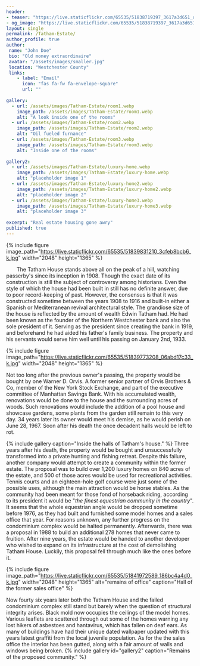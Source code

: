 ```yaml
---
header:
- teaser: "https://live.staticflickr.com/65535/51838719397_3617a3d651_o.jpg"
- og_image: "https://live.staticflickr.com/65535/51838719397_3617a3d651_o.jpg"
layout: single
permalink: /Tatham-Estate/
author_profile: true
author: 
 name: "John Doe"
 bio: "Old money extraordinaire"
 avatar: "/assets/images/smaller.jpg"
 location: "Westchester County"  
 links:
    - label: "Email"
      icon: "fas fa-fw fa-envelope-square"
      url: ""
    
gallery:
  - url: /assets/images/Tatham-Estate/room1.webp
    image_path: /assets/images/Tatham-Estate/room1.webp
    alt: "A look inside one of the rooms"
  - url: /assets/images/Tatham-Estate/room2.webp
    image_path: /assets/images/Tatham-Estate/room2.webp
    alt: "Oil fueled furnance"
  - url: /assets/images/Tatham-Estate/room3.webp
    image_path: /assets/images/Tatham-Estate/room3.webp
    alt: "Inside one of the rooms"
    
gallery2:
  - url: /assets/images/Tatham-Estate/luxury-home.webp
    image_path: /assets/images/Tatham-Estate/luxury-home.webp
    alt: "placeholder image 1"
  - url: /assets/images/Tatham-Estate/luxury-home2.webp
    image_path: /assets/images/Tatham-Estate/luxury-home2.webp
    alt: "placeholder image 2"
  - url: /assets/images/Tatham-Estate/luxury-home3.webp
    image_path: /assets/images/Tatham-Estate/luxury-home3.webp
    alt: "placeholder image 3"
      
excerpt: "Real estate housing gone awry"       
published: true
---
```




{% include figure image_path="https://live.staticflickr.com/65535/51839831210_3cfeb8bcb6_k.jpg" width="2048" height="1365" %}

&emsp;&emsp;The Tatham House stands above all on the peak of a hill, watching passerby's since its inception in 1908. Though the exact date of its construction is still the subject of controversy among historians. Even the style of which the house had been built in still has no definite answer, due to poor record-keeping of past. However, the consensus is that it was constructed sometime between the years 1908 to 1916 and built-in either a Spanish or Mediterranean revival architectural style. The grandiose size of the house is reflected by the amount of wealth Edwin Tatham had. He had been known as the founder of the Northern Westchester bank and also the sole president of it. Serving as the president since creating the bank in 1919, and beforehand he had aided his father's family business. The property and his servants would serve him well until his passing on January 2nd, 1933. 

{% include figure image_path="https://live.staticflickr.com/65535/51839773208_06abd17c33_k.jpg" width="2048" height="1365" %}

Not too long after the previous owner's passing, the property would be bought by one Warner D. Orvis. A former senior partner of Orvis Brothers & Co, member of the New York Stock Exchange, and part of the executive committee of Manhattan Savings Bank. With his accumulated wealth, renovations would be done to the house and the surrounding acres of woods. Such renovations would include the addition of a pool house and showcase gardens, some plants from the garden still remain to this very day. 34 years later its owner would meet his demise, as he would perish on June 28, 1967. Soon after his death the once decadent halls would be left to rot.

{% include gallery caption="Inside the halls of Tatham's house." %}
Three years after his death, the property would be bought and unsuccessfully transformed into a private hunting and fishing retreat. Despite this failure, another company would attempt to create a community within the former estate. The proposal was to build over 1,200 luxury homes on 840 acres of the estate, and 500 of those acres would be used for recreational activities. Tennis courts and an eighteen-hole golf course were just some of the possible uses, although the main attraction would be horse stables. As the community had been meant for those fond of horseback riding, according to its president it would be "*the finest equestrian community in the country*". It seems that the whole equestrian angle would be dropped sometime before 1976, as they had built and furnished some model homes and a sales office that year. For reasons unknown, any further progress on the condominium complex would be halted permanently. Afterwards, there was a proposal in 1988 to build an additional 278 homes that never came to fruition. After nine years, the estate would be handed to another developer who wished to expand on its infrastructure at the cost of demolishing Tatham House. Luckily, this proposal fell through much like the ones before it. 

{% include figure image_path="https://live.staticflickr.com/65535/51841972589_186bc4a4d0_k.jpg" width="2048" height="1365" alt="remains of office" caption="Hall of the former sales office" %}

Now fourty six years later both the Tatham House and the failed condominium complex still stand but barely when the question of structural integrity arises. Black mold now occupies the ceilings of the model homes. Various leaflets are scattered through out some of the homes warning any lost hikers of asbestoes and hantavirus, which has fallen on deaf ears. As many of buildings have had their unique dated wallpaper updated with this years latest graffiti from the local juvenile population. As for the the sales office the interior has been gutted, along with a fair amount of walls and windows being broken. 
{% include gallery id="gallery2" caption="Remains of the proposed community." %}
